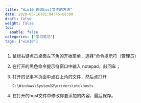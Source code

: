 ```yaml
---
title: "Win10 修改host文件的方法"
date: 2020-05-16T01:04:45+08:00
draft: false
weight: false
toc:
  enable: false
categories: ["学习笔记"]
tags: ["win10"]
---
```


1. 鼠标右键点击桌面左下角的开始菜单，选择“命令提示符（管理员）

2. 在打开的黑色命令提示符窗口中输入 notepad，敲回车；

3. 打开的记事本页面中点右上角的文件，然后点打开

   `C:\Windows\System32\drivers\etc\hosts`

4. 在打开的host文件中修改你要添加的内容，最后保存。

 
